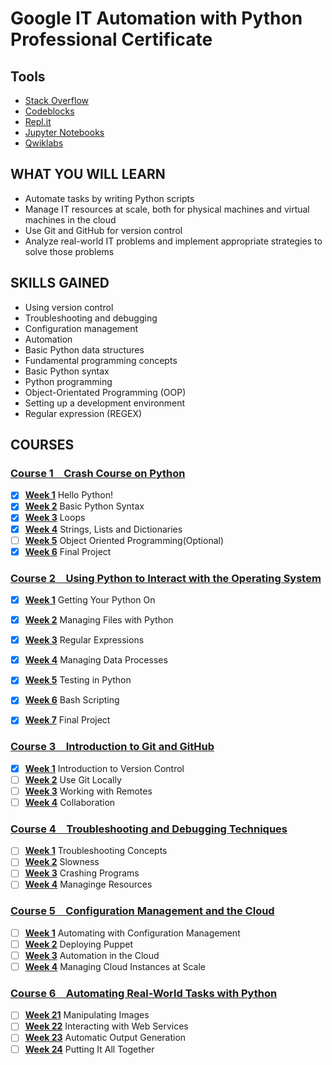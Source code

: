 # Google IT Automation with Python<br />Professional Certificate

## Tools

- [Stack Overflow]
- [Codeblocks]
- [Repl.it]
- [Jupyter Notebooks]
- [Qwiklabs]

[stack overflow]: https://stackoverflow.com/
[codeblocks]: http://www.codeblocks.org/
[Repl.it]: https://repl.it/
[jupyter notebooks]: https://jupyter.org/
[qwiklabs]: https://www.qwiklabs.com/

## WHAT YOU WILL LEARN

- Automate tasks by writing Python scripts
- Manage IT resources at scale, both for physical machines and virtual machines in the cloud
- Use Git and GitHub for version control
- Analyze real-world IT problems and implement appropriate strategies to solve those problems

## SKILLS GAINED

- Using version control
- Troubleshooting and debugging
- Configuration management
- Automation
- Basic Python data structures
- Fundamental programming concepts
- Basic Python syntax
- Python programming
- Object-Orientated Programming (OOP)
- Setting up a development environment
- Regular expression (REGEX)

## COURSES

### [Course 1&emsp;Crash Course on Python](Course_1/)

- [x] [**Week 1**](Course_1/Week_1) Hello Python!
- [x] [**Week 2**](Course_1/Week_2) Basic Python Syntax
- [x] [**Week 3**](Course_1/Week_3) Loops
- [x] [**Week 4**](Course_1/Week_4) Strings, Lists and Dictionaries
- [ ] [**Week 5**](Course_1/Week_5) Object Oriented Programming(Optional)
- [x] [**Week 6**](Course_1/Week_6) Final Project

### [Course 2&emsp;Using Python to Interact with the Operating System](Course_2/)

- [x] [**Week 1**](Course_2/Week_1) Getting Your Python On
- [x] [**Week 2**](Course_2/Week_2) Managing Files with Python
- [x] [**Week 3**](Course_2/Week_3) Regular Expressions
- [x] [**Week 4**](Course_2/Week_4) Managing Data Processes
- [x] [**Week 5**](Course_2/Week_5) Testing in Python
- [x] [**Week 6**](Course_2/Week_6) Bash Scripting
- [x] [**Week 7**](Course_2/Week_7) Final Project


### [Course 3&emsp;Introduction to Git and GitHub](Course_3/)

- [x] [**Week 1**](Course_3/Week_1) Introduction to Version Control
- [ ] [**Week 2**](Course_3/Week_2) Use Git Locally
- [ ] [**Week 3**](Course_3/Week_3) Working with Remotes
- [ ] [**Week 4**](Course_3/Week_4) Collaboration

### [Course 4&emsp;Troubleshooting and Debugging Techniques](Course_4/)

- [ ] [**Week 1**](Course_4/Week_1) Troubleshooting Concepts
- [ ] [**Week 2**](Course_4/Week_2) Slowness
- [ ] [**Week 3**](Course_4/Week_3) Crashing Programs
- [ ] [**Week 4**](Course_4/Week_4) Managinge Resources

### [Course 5&emsp;Configuration Management and the Cloud](Course_5/)

- [ ] [**Week 1**](Course_5/Week_1) Automating with Configuration Management
- [ ] [**Week 2**](Course_5/Week_2) Deploying Puppet
- [ ] [**Week 3**](Course_5/Week_3) Automation in the Cloud
- [ ] [**Week 4**](Course_5/Week_4) Managing Cloud Instances at Scale

### [Course 6&emsp;Automating Real-World Tasks with Python](Course_6/)

- [ ] [**Week 21**](Course_6/Week_1) Manipulating Images
- [ ] [**Week 22**](Course_6/Week_2) Interacting with Web Services
- [ ] [**Week 23**](Course_6/Week_3) Automatic Output Generation
- [ ] [**Week 24**](Course_6/Week_4) Putting It All Together

